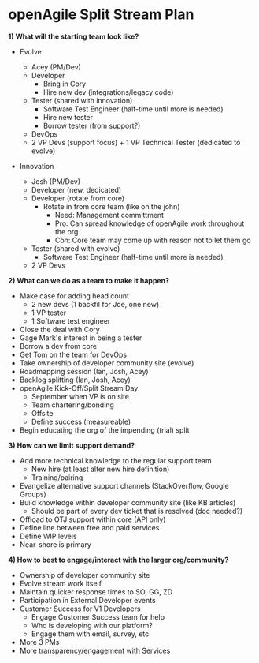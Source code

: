 # openAgile Split Stream Plan

**1) What will the starting team look like?**  

* Evolve
	* Acey (PM/Dev)
	* Developer
		* Bring in Cory
		* Hire new dev (integrations/legacy code)
	* Tester (shared with innovation)
		* Software Test Engineer (half-time until more is needed)
		* Hire new tester
		* Borrow tester (from support?)
	* DevOps
	* 2 VP Devs (support focus) + 1 VP Technical Tester (dedicated to evolve)

* Innovation
	* Josh (PM/Dev)
	* Developer (new, dedicated)
	* Developer (rotate from core)
		* Rotate in from core team (like on the john)
			* Need: Management committment
			* Pro: Can spread knowledge of openAgile work throughout the org
			* Con: Core team may come up with reason not to let them go
	* Tester (shared with evolve)
		* Software Test Engineer (half-time until more is needed) 
	* 2 VP Devs

**2) What can we do as a team to make it happen?**  

* Make case for adding head count
	* 2 new devs (1 backfil for Joe, one new)
	* 1 VP tester
	* 1 Software test engineer
* Close the deal with Cory
* Gage Mark's interest in being a tester
* Borrow a dev from core
* Get Tom on the team for DevOps
* Take ownership of developer community site (evolve)
* Roadmapping session (Ian, Josh, Acey)
* Backlog splitting (Ian, Josh, Acey)
* openAgile Kick-Off/Split Stream Day
	* September when VP is on site
	* Team chartering/bonding
	* Offsite
	* Define success (measureable)
* Begin educating the org of the impending (trial) split

**3) How can we limit support demand?**  

* Add more technical knowledge to the regular support team
	* New hire (at least alter new hire definition)
	* Training/pairing
* Evangelize alternative support channels (StackOverflow, Google Groups)
* Build knowledge within developer community site (like KB articles)
	* Should be part of every dev ticket that is resolved (doc needed?)
* Offload to OTJ support within core (API only)
* Define line between free and paid services
* Define WIP levels
* Near-shore is primary

**4) How to best to engage/interact with the larger org/community?**  

* Ownership of developer community site
* Evolve stream work itself
* Maintain quicker response times to SO, GG, ZD
* Participation in External Developer events
* Customer Success for V1 Developers
	* Engage Customer Success team for help
	* Who is developing with our platform?
	* Engage them with email, survey, etc.
* More 3 PMs
* More transparency/engagement with Services




